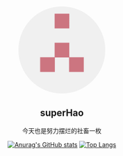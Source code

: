 <div style="text-align: center;">
<img style="height: 200px;width: 200px;border-radius: 50%" src="images/img.png" alt=""/>
<h2>superHao</h2>
<p>今天也是努力摆烂的社畜一枚</p>
</div>
<div style="text-align: center;">

[![Anurag's GitHub stats](https://github-readme-stats.vercel.app/api?username=superHao2000)](https://github.com/anuraghazra/github-readme-stats)
[![Top Langs](https://github-readme-stats.vercel.app/api/top-langs/?username=anuraghazra)](https://github.com/anuraghazra/github-readme-stats)
</div>

